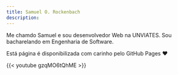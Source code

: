 ```yaml
---
title: Samuel O. Rockenbach
description: 
---
```


Me chamdo Samuel e sou desenvolvedor Web na UNVIATES.
Sou bacharelando em Engenharia de Software.


Está página é disponibilizada com carinho pelo GitHub Pages :heart:


{{< youtube gzqMO6tQhME >}}